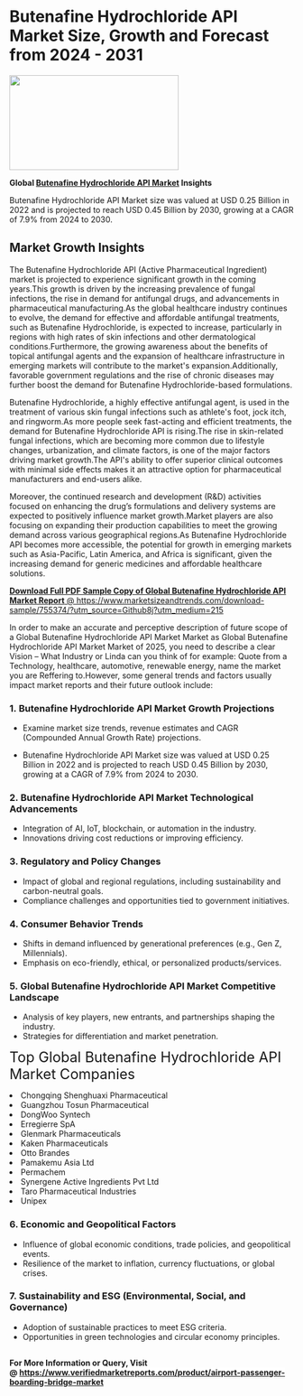 <H1>Butenafine Hydrochloride API Market Size, Growth and Forecast from 2024 - 2031</H1><img class="aligncenter size-medium wp-image-584254" src="https://thirdeyenews.in/wp-content/uploads/2024/09/Global-Market-Research-300x168.jpeg" alt="" width="300" height="168" /><p><strong>Global&nbsp;<a href="https://www.marketsizeandtrends.com/download-sample/755374/?utm_source=Github8j?utm_medium=215">Butenafine Hydrochloride API Market</a> Insights</strong></p><p>Butenafine Hydrochloride API Market size was valued at USD 0.25 Billion in 2022 and is projected to reach USD 0.45 Billion by 2030, growing at a CAGR of 7.9% from 2024 to 2030.</p><p><h2>Market Growth Insights</h2> <p>The Butenafine Hydrochloride API (Active Pharmaceutical Ingredient) market is projected to experience significant growth in the coming years.This growth is driven by the increasing prevalence of fungal infections, the rise in demand for antifungal drugs, and advancements in pharmaceutical manufacturing.As the global healthcare industry continues to evolve, the demand for effective and affordable antifungal treatments, such as Butenafine Hydrochloride, is expected to increase, particularly in regions with high rates of skin infections and other dermatological conditions.Furthermore, the growing awareness about the benefits of topical antifungal agents and the expansion of healthcare infrastructure in emerging markets will contribute to the market's expansion.Additionally, favorable government regulations and the rise of chronic diseases may further boost the demand for Butenafine Hydrochloride-based formulations.</p> <p><a href="download_link_here"></a></p> <p>Butenafine Hydrochloride, a highly effective antifungal agent, is used in the treatment of various skin fungal infections such as athlete's foot, jock itch, and ringworm.As more people seek fast-acting and efficient treatments, the demand for Butenafine Hydrochloride API is rising.The rise in skin-related fungal infections, which are becoming more common due to lifestyle changes, urbanization, and climate factors, is one of the major factors driving market growth.The API's ability to offer superior clinical outcomes with minimal side effects makes it an attractive option for pharmaceutical manufacturers and end-users alike.</p> <p>Moreover, the continued research and development (R&D) activities focused on enhancing the drug’s formulations and delivery systems are expected to positively influence market growth.Market players are also focusing on expanding their production capabilities to meet the growing demand across various geographical regions.As Butenafine Hydrochloride API becomes more accessible, the potential for growth in emerging markets such as Asia-Pacific, Latin America, and Africa is significant, given the increasing demand for generic medicines and affordable healthcare solutions.</p> <p><a href="get_more_link_here"></p><p><span class=""><strong>Download Full PDF Sample Copy of Global Butenafine Hydrochloride API Market Report</strong> @ <a href="https://www.marketsizeandtrends.com/download-sample/755374/?utm_source=Github8j?utm_medium=215" target="_blank">https://www.marketsizeandtrends.com/download-sample/755374/?utm_source=Github8j?utm_medium=215</a></span></p><p>In order to make an accurate and perceptive description of future scope of a Global&nbsp;Butenafine Hydrochloride API Market Market as Global&nbsp;Butenafine Hydrochloride API Market Market of 2025, you need to describe a clear Vision &ndash; What Industry or Linda can you think of for example: Quote from a Technology, healthcare, automotive, renewable energy, name the market you are Reffering to.However, some general trends and factors usually impact market reports and their future outlook include:</p><h3>1.&nbsp;<strong>Butenafine Hydrochloride API Market Growth Projections</strong></h3><ul><li>Examine market size trends, revenue estimates and CAGR (Compounded Annual Growth Rate) projections.</li><li><p>Butenafine Hydrochloride API Market size was valued at USD 0.25 Billion in 2022 and is projected to reach USD 0.45 Billion by 2030, growing at a CAGR of 7.9% from 2024 to 2030.</p></li></ul><h3>2.&nbsp;<strong>Butenafine Hydrochloride API Market Technological Advancements</strong></h3><ul><li>Integration of AI, IoT, blockchain, or automation in the industry.</li><li>Innovations driving cost reductions or improving efficiency.</li></ul><h3>3.&nbsp;<strong>Regulatory and Policy Changes</strong></h3><ul><li>Impact of global and regional regulations, including sustainability and carbon-neutral goals.</li><li>Compliance challenges and opportunities tied to government initiatives.</li></ul><h3>4.&nbsp;<strong>Consumer Behavior Trends</strong></h3><ul><li>Shifts in demand influenced by generational preferences (e.g., Gen Z, Millennials).</li><li>Emphasis on eco-friendly, ethical, or personalized products/services.</li></ul><h3>5.&nbsp;<strong>Global Butenafine Hydrochloride API Market Competitive Landscape</strong></h3><ul><li>Analysis of key players, new entrants, and partnerships shaping the industry.</li><li>Strategies for differentiation and market penetration.</li></ul><p data-pm-slice="1 1 []"><span style="color: inherit; font-family: inherit; font-size: 25px;">Top Global Butenafine Hydrochloride API Market Companies</span></p><div class="" data-test-id=""><p><li>Chongqing Shenghuaxi Pharmaceutical</li><li> Guangzhou Tosun Pharmaceutical</li><li> DongWoo Syntech</li><li> Erregierre SpA</li><li> Glenmark Pharmaceuticals</li><li> Kaken Pharmaceuticals</li><li> Otto Brandes</li><li> Pamakemu Asia Ltd</li><li> Permachem</li><li> Synergene Active Ingredients Pvt Ltd</li><li> Taro Pharmaceutical Industries</li><li> Unipex</li></p></div><h3>6.&nbsp;<strong>Economic and Geopolitical Factors</strong></h3><ul><li>Influence of global economic conditions, trade policies, and geopolitical events.</li><li>Resilience of the market to inflation, currency fluctuations, or global crises.</li></ul><h3>7.&nbsp;<strong>Sustainability and ESG (Environmental, Social, and Governance)</strong></h3><ul><li>Adoption of sustainable practices to meet ESG criteria.</li><li>Opportunities in green technologies and circular economy principles.</li></ul><h2><strong style="font-size: 14px;">For More Information or Query, Visit @&nbsp;</strong><a style="background-color: #ffffff; font-size: 14px;" href="https://www.marketsizeandtrends.com/report/butenafine-hydrochloride-api-market/" target="_blank">https://www.verifiedmarketreports.com/product/airport-passenger-boarding-bridge-market</a></h2>